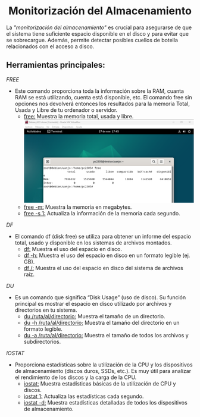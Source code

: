 # <h1 align="center"> Monitorización del Almacenamiento </h> 

La *"monitorización del almacenamiento"* es crucial para asegurarse de que el sistema tiene suficiente espacio disponible en el disco y para evitar que se sobrecargue. Además, permite detectar posibles cuellos de botella relacionados con el acceso a disco. 

## **Herramientas principales:** 

*FREE* 
- Este comando proporciona toda la información sobre la RAM, cuanta RAM se está utilizando, cuenta está disponible, etc. El comando free sin opciones nos devolverá entonces los resultados para la memoria Total, Usada y Libre de tu ordenador o servidor. 
  - <ins>free:</ins> Muestra la memoria total, usada y libre.
![FREE](img/FREE.png)
  - <ins>free -m:</ins> Muestra la memoria en megabytes. 
  - <ins>free -s 1:</ins> Actualiza la información de la memoria cada segundo. 
 
*DF* 
- El comando df (disk free) se utiliza para obtener un informe del espacio total, usado y disponible en los sistemas de archivos montados. 
  - <ins>df:</ins> Muestra el uso del espacio en disco. 
  - <ins>df -h:</ins> Muestra el uso del espacio en disco en un formato legible (ej. GB). 
  - <ins>df /:</ins> Muestra el uso del espacio en disco del sistema de archivos raíz. 

*DU* 
- Es un comando que significa “Disk Usage” (uso de disco). Su función principal es mostrar el espacio en disco utilizado por archivos y directorios en tu sistema. 
  - <ins>du /ruta/al/directorio:</ins> Muestra el tamaño de un directorio. 
  - <ins>du -h /ruta/al/directorio:</ins> Muestra el tamaño del directorio en un formato legible. 
  - <ins>du -a /ruta/al/directorio:</ins> Muestra el tamaño de todos los archivos y subdirectorios. 

*IOSTAT* 
- Proporciona estadísticas sobre la utilización de la CPU y los dispositivos de almacenamiento (discos duros, SSDs, etc.). Es muy útil para analizar el rendimiento de los discos y la carga de la CPU. 
  - <ins>iostat:</ins> Muestra estadísticas básicas de la utilización de CPU y discos. 
  - <ins>iostat 1:</ins> Actualiza las estadísticas cada segundo. 
  - <ins>iostat -d:</ins> Muestra estadísticas detalladas de todos los dispositivos de almacenamiento.
